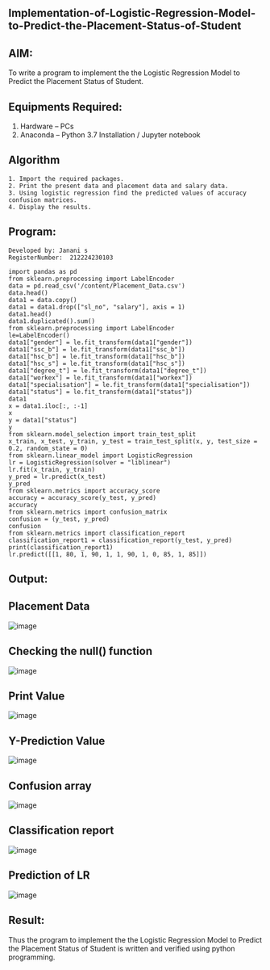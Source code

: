 ## Implementation-of-Logistic-Regression-Model-to-Predict-the-Placement-Status-of-Student

## AIM:
To write a program to implement the the Logistic Regression Model to Predict the Placement Status of Student.

## Equipments Required:
1. Hardware – PCs
2. Anaconda – Python 3.7 Installation / Jupyter notebook

## Algorithm
```
1. Import the required packages.
2. Print the present data and placement data and salary data.
3. Using logistic regression find the predicted values of accuracy confusion matrices.
4. Display the results.
```

## Program:
```
Developed by: Janani s
RegisterNumber:  212224230103
```
```
import pandas as pd
from sklearn.preprocessing import LabelEncoder
data = pd.read_csv('/content/Placement_Data.csv')
data.head()
data1 = data.copy()
data1 = data1.drop(["sl_no", "salary"], axis = 1)
data1.head()
data1.duplicated().sum()
from sklearn.preprocessing import LabelEncoder
le=LabelEncoder()
data1["gender"] = le.fit_transform(data1["gender"])
data1["ssc_b"] = le.fit_transform(data1["ssc_b"])
data1["hsc_b"] = le.fit_transform(data1["hsc_b"])
data1["hsc_s"] = le.fit_transform(data1["hsc_s"])
data1["degree_t"] = le.fit_transform(data1["degree_t"])
data1["workex"] = le.fit_transform(data1["workex"])
data1["specialisation"] = le.fit_transform(data1["specialisation"])
data1["status"] = le.fit_transform(data1["status"])
data1
x = data1.iloc[:, :-1]
x
y = data1["status"]
y
from sklearn.model_selection import train_test_split
x_train, x_test, y_train, y_test = train_test_split(x, y, test_size = 0.2, random_state = 0)
from sklearn.linear_model import LogisticRegression
lr = LogisticRegression(solver = "liblinear")
lr.fit(x_train, y_train)
y_pred = lr.predict(x_test)
y_pred
from sklearn.metrics import accuracy_score
accuracy = accuracy_score(y_test, y_pred)
accuracy
from sklearn.metrics import confusion_matrix
confusion = (y_test, y_pred)
confusion
from sklearn.metrics import classification_report
classification_report1 = classification_report(y_test, y_pred)
print(classification_report1)
lr.predict([[1, 80, 1, 90, 1, 1, 90, 1, 0, 85, 1, 85]])
```
## Output:
## Placement Data
![image](https://github.com/user-attachments/assets/24e8f9cb-1ef8-4a18-b48e-7c3fe78444f0)

## Checking the null() function
![image](https://github.com/user-attachments/assets/fa68579c-024f-499e-90ed-2b88e2e2c2b1)

## Print Value
![image](https://github.com/user-attachments/assets/fca46381-8c90-4251-93da-d7eda4442e06)

## Y-Prediction Value
![image](https://github.com/user-attachments/assets/17e87006-8f1d-4537-8e5c-ab6fe84021de)

## Confusion array
![image](https://github.com/user-attachments/assets/9fd0e251-840e-4562-94a3-3cadda38c3fe)

## Classification report
![image](https://github.com/user-attachments/assets/df62e8bc-70f0-4263-adb1-1c01f657517b)

## Prediction of LR
![image](https://github.com/user-attachments/assets/6ae6a337-1bba-415b-9062-a865eadddf70)



## Result:
Thus the program to implement the the Logistic Regression Model to Predict the Placement Status of Student is written and verified using python programming.
